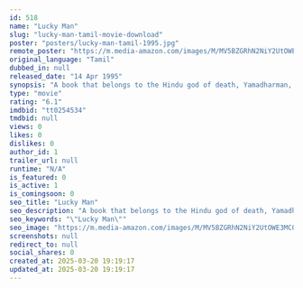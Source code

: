 ```yaml
---
id: 518
name: "Lucky Man"
slug: "lucky-man-tamil-movie-download"
poster: "posters/lucky-man-tamil-1995.jpg"
remote_poster: "https://m.media-amazon.com/images/M/MV5BZGRhN2NiY2UtOWE3MC00NmFlLTk4OTAtNjBlZTU2NTMxYThjXkEyXkFqcGdeQXVyMjA4OTI5NDQ@._V1_SX300.jpg"
original_language: "Tamil"
dubbed_in: null
released_date: "14 Apr 1995"
synopsis: "A book that belongs to the Hindu god of death, Yamadharman, accidentally drops to earth. Getting Back the Book is the Story."
type: "movie"
rating: "6.1"
imdbid: "tt0254534"
tmdbid: null
views: 0
likes: 0
dislikes: 0
author_id: 1
trailer_url: null
runtime: "N/A"
is_featured: 0
is_active: 1
is_comingsoon: 0
seo_title: "Lucky Man"
seo_description: "A book that belongs to the Hindu god of death, Yamadharman, accidentally drops to earth. Getting Back the Book is the Story."
seo_keywords: "\"Lucky Man\""
seo_image: "https://m.media-amazon.com/images/M/MV5BZGRhN2NiY2UtOWE3MC00NmFlLTk4OTAtNjBlZTU2NTMxYThjXkEyXkFqcGdeQXVyMjA4OTI5NDQ@._V1_SX300.jpg"
screenshots: null
redirect_to: null
social_shares: 0
created_at: 2025-03-20 19:19:17
updated_at: 2025-03-20 19:19:17
---
```


